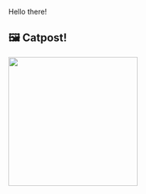 Hello there!



## 🖼️ Catpost!

<sub>
    <img src="https://cdn2.thecatapi.com/images/Wq_eTQalE.jpg" height="256">
</sub>

